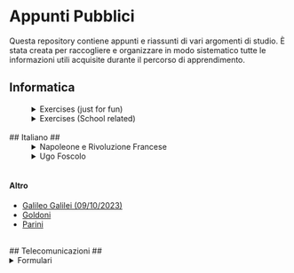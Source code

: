 # Appunti Pubblici
Questa repository contiene appunti e riassunti di vari argomenti di studio. È stata creata per raccogliere e organizzare in modo sistematico tutte le informazioni utili acquisite durante il percorso di apprendimento.

## Informatica ##
<details style="margin-left: 40px;">
  <summary>Exercises (just for fun)</summary>
    <ul>
     <li><a href="/Informatica/Exercises_For_Fun/Ex1.md">Ex1 (Credit Card Mask)</a></li>
     <li><a href="/Informatica/Exercises_For_Fun/Ex2.md">Ex2 (Two Sum)</a></li>
    </ul>
  </details>
  <details style="margin-left: 40px;">
  <summary>Exercises (School related)</summary>
    
  </details>
<br>
## Italiano ##
<details style="margin-left: 40px;">
  <summary>Napoleone e Rivoluzione Francese</summary>
    <ul>
      <li><a href="/Storia & Italiano/Napoleone e Rivoluzione Francese/Napoleone.md">Napoleone</a></li>
      <li><a href="/Storia & Italiano/Napoleone e Rivoluzione Francese/Punti Chiave - Napoleone.md">Punti Chiave - Napoleone</a></li>
      <li><a href="/Storia & Italiano/Napoleone e Rivoluzione Francese/Rivoluzione Francese.md">Rivoluzione Francese</a></li>
      <li><a href="/Storia & Italiano/Napoleone e Rivoluzione Francese/Punti Chiave - Rivoluzione Francese.md">Punti Chiave - Rivoluzione Francese</a></li>
    </ul>
  </details>
  <details style="margin-left: 40px;">
    <summary>Ugo Foscolo</summary>
    <ul>
      <li><a href="/Storia & Italiano/Ugo Foscolo/Ugo Foscolo.md">Ugo Foscolo</a></li>
      <li><a href="/Storia & Italiano/Ugo Foscolo/Neoclassicismo e Preromanticismo.md">Neoclassicismo e Preromanticismo</a></li>
      <li><a href="/Storia & Italiano/Ugo Foscolo/T1.md">Testo 1</a></li>
      <li><a href="/Storia & Italiano/Ugo Foscolo/T2.md">Testo 2</a></li>
      <li><a href="/Storia & Italiano/Ugo Foscolo/T3.md">Testo 3</a></li>
      <li><a href="/Storia & Italiano/Ugo Foscolo/T7 & sonetti.md">Testo 7 e sonetti</a></li>
      <li><a href="/Storia & Italiano/Ugo Foscolo/T8.md">Testo 8</a></li>
      <li><a href="/Storia & Italiano/Ugo Foscolo/T9.md">Testo 9</a></li>
      <li><a href="/Storia & Italiano/Ugo Foscolo/T10.md">Testo 10</a></li>
    </ul>
  </details>
  <br>
  <h4>Altro</h4>
  <ul>
    <li><a href="/Storia & Italiano/Riassunti 09.10.2023.md">Galileo Galilei (09/10/2023)</a></li>
    <li><a href="/Storia & Italiano/Goldoni.md">Goldoni</a></li>
    <li><a href="/Storia & Italiano/Parini.md">Parini</a></li>
  </ul>
  <br>
## Telecomunicazioni ##
<details>
  <summary>Formulari</summary>
  <ul>
    <li><a href="/Telecomunicazioni/Formulari/Formulario 30.05.2024.md">Formulario 30/05/2024</a></li>
    <li><a href="/Telecomunicazioni/Formulari/Formulario 18.04.2024.md">Formulario 18/04/2024</a></li>
    <li><a href="/Telecomunicazioni/Formulari/Formulario 21.03.2024.md">Formulario 21/03/2024</a></li>
  </ul>
</details>
